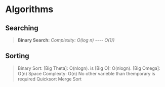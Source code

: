 # Algorithms
## Searching
> **Binary Search:** _Complexity: O(log n) ---- O(1))_

## Sorting
> Binary Sort: [Big Theta]: O(nlogn). is [Big O]: O(nlogn). [Big Omega]: O(n) Space Complexty: O(n) No other varieble than themporary is required
> Quicksort
> Merge Sort
